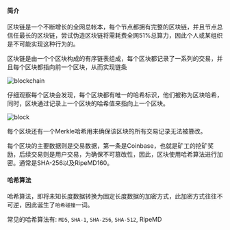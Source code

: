 #### 简介
区块链是一个不断增长的全网总帐本，每个节点都拥有完整的区块链，并且节点总信任最长的区块链，尝试伪造区块链将需耗费全网51%总算力，因此个人或某组织是不可能实现这种行为的。

区块链是由一个个区块构成的有序链表组成，每个区块都记录了一系列的交易，并且每个区块都指向前一个区块，从而实现链条

![blockchain](https://www.liaoxuefeng.com/files/attachments/1312023350607937/l)

仔细观察每个区块会发现，每个区块都有唯一的哈希标识，他们被称为区块哈希，同时，区块通过记录上一个区块的哈希值来指向上一个区块。

![block](https://www.liaoxuefeng.com/files/attachments/1312023377870913/l)

每个区块还有一个Merkle哈希用来确保该区块的所有交易记录无法被篡改。

每个区块的主要数据则是交易数据，第一条是Coinbase，也就是矿工的挖矿奖励，后续交易则是用户交易，为确保不可篡改性，因此，区块使用哈希算法进行加密。通常是SHA-256以及RipeMD160。

#### 哈希算法
哈希算法，即将未知长度数据转换为固定长度数据的加密方式，此加密方式往往不可逆，因此诞生了`哈希碰撞`一词。

常见的哈希算法有: `MD5`, `SHA-1`, `SHA-256`, `SHA-512`, RipeMD